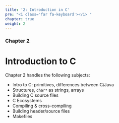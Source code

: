 ```yaml
---
title: '2: Introduction in C'
pre: "<i class='far fa-keyboard'></i> "
chapter: true
weight: 2
---
```


### Chapter 2

# Introduction to C

Chapter 2 handles the following subjects: 

- Intro to C: primitives, differences between C/Java
- Structures, `char*` as strings, arrays
- Building C source files
- C Ecosystems
- Compiling & cross-compiling
- Building header/source files
- Makefiles
